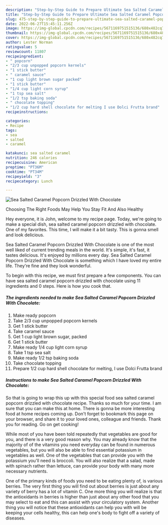 ```yaml
---
description: "Step-by-Step Guide to Prepare Ultimate Sea Salted Caramel Popcorn Drizzled With Chocolate"
title: "Step-by-Step Guide to Prepare Ultimate Sea Salted Caramel Popcorn Drizzled With Chocolate"
slug: 475-step-by-step-guide-to-prepare-ultimate-sea-salted-caramel-popcorn-drizzled-with-chocolate
date: 2022-06-27T15:45:11.256Z
image: https://img-global.cpcdn.com/recipes/5671169751515136/680x482cq70/sea-salted-caramel-popcorn-drizzled-with-chocolate-recipe-main-photo.jpg
thumbnail: https://img-global.cpcdn.com/recipes/5671169751515136/680x482cq70/sea-salted-caramel-popcorn-drizzled-with-chocolate-recipe-main-photo.jpg
cover: https://img-global.cpcdn.com/recipes/5671169751515136/680x482cq70/sea-salted-caramel-popcorn-drizzled-with-chocolate-recipe-main-photo.jpg
author: Lester Norman
ratingvalue: 5
reviewcount: 11807
recipeingredient:
- " popcorn"
- "2/3 cup unpopped popcorn kernels"
- "1 stick butter"
- " caramel sauce"
- "1 cup light brown sugar packed"
- "1 stick butter"
- "1/4 cup light corn syrup"
- "1 tsp sea salt"
- "1/2 tsp baking soda"
- " chocolate topping"
- "1/2 cup hard shell chocolate for melting I use Dolci Frutta brand"
recipeinstructions:

categories:
- Recipe
tags:
- sea
- salted
- caramel

katakunci: sea salted caramel 
nutrition: 246 calories
recipecuisine: American
preptime: "PT36M"
cooktime: "PT34M"
recipeyield: "3"
recipecategory: Lunch

---
```



![Sea Salted Caramel Popcorn Drizzled With Chocolate](https://img-global.cpcdn.com/recipes/5671169751515136/680x482cq70/sea-salted-caramel-popcorn-drizzled-with-chocolate-recipe-main-photo.jpg)

Choosing The Right Foods May Help You Stay Fit And Also Healthy

Hey everyone, it is John, welcome to my recipe page. Today, we're going to make a special dish, sea salted caramel popcorn drizzled with chocolate. One of my favorites. This time, I will make it a bit tasty. This is gonna smell and look delicious.

Sea Salted Caramel Popcorn Drizzled With Chocolate is one of the most well liked of current trending meals in the world. It's simple, it's fast, it tastes delicious. It's enjoyed by millions every day. Sea Salted Caramel Popcorn Drizzled With Chocolate is something which I have loved my entire life. They're fine and they look wonderful.




To begin with this recipe, we must first prepare a few components. You can have sea salted caramel popcorn drizzled with chocolate using 11 ingredients and 0 steps. Here is how you cook that.

<!--inarticleads1-->

##### The ingredients needed to make Sea Salted Caramel Popcorn Drizzled With Chocolate:

1. Make ready  popcorn
1. Take 2/3 cup unpopped popcorn kernels
1. Get 1 stick butter
1. Take  caramel sauce
1. Get 1 cup light brown sugar, packed
1. Get 1 stick butter
1. Make ready 1/4 cup light corn syrup
1. Take 1 tsp sea salt
1. Make ready 1/2 tsp baking soda
1. Take  chocolate topping
1. Prepare 1/2 cup hard shell chocolate for melting, I use Dolci Frutta brand




<!--inarticleads2-->

##### Instructions to make Sea Salted Caramel Popcorn Drizzled With Chocolate:





So that is going to wrap this up with this special food sea salted caramel popcorn drizzled with chocolate recipe. Thanks so much for your time. I am sure that you can make this at home. There is gonna be more interesting food at home recipes coming up. Don't forget to bookmark this page on your browser, and share it to your loved ones, colleague and friends. Thank you for reading. Go on get cooking!

While most of you have been told repeatedly that vegetables are good for you, and there is a very good reason why. You may already know that the majority of of the vitamins you need everyday can be found in numerous vegetables, but you will also be able to find essential potassium in vegetables as well. One of the vegetables that can provide you with the potassium you'll need is broccoli. You will also realize that a salad, made with spinach rather than lettuce, can provide your body with many more necessary nutrients.

One of the primary kinds of foods you need to be eating plenty of, is various berries. The very first thing you will find out about berries is just about any variety of berry has a lot of vitamin C. One more thing you will realize is that the antioxidants in berries is higher than just about any other food that you may select to eat and this can assist with your circulatory system. Another thing you will notice that these antioxidants can help you with will be keeping your cells healthy, this can help one's body to fight off a variety of diseases.
